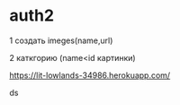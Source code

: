 # auth2


1 создать imeges(name,url)

2 каткгорию (name<id картинки)


https://lit-lowlands-34986.herokuapp.com/

ds
